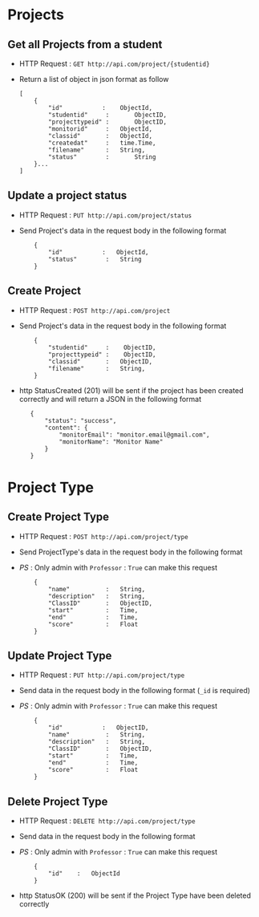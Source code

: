 # Projects

## Get all Projects from a student
* HTTP Request : ```GET http://api.com/project/{studentid}```
* Return a list of object in json format as follow

    ``` 
    [
        {
            "id"           :	ObjectId,
            "studentid"     :       ObjectID,
            "projecttypeid" :       ObjectID,
            "monitorid"     :	ObjectId,
            "classid"       :	ObjectId,
            "createdat"     :	time.Time,
            "filename"      :	String,
            "status"        :       String
        }...
    ]
    ```


## Update a project status
* HTTP Request : ```PUT http://api.com/project/status```
* Send Project's data in the request body in the following format 

    ``` 
        {
            "id"           :   ObjectId,
            "status"        :   String
        }
    ```


## Create Project
* HTTP Request : ```POST http://api.com/project```
* Send Project's data in the request body in the following format 

	``` 
        {
            "studentid"     :    ObjectID,
            "projecttypeid" :    ObjectID,
            "classid"       :	ObjectID,
            "filename"      :	String,
        }
    ```

* http StatusCreated (201) will be sent if the project has been created correctly and will return a JSON in the following format

    ```
       {
           "status": "success",
           "content": {
               "monitorEmail": "monitor.email@gmail.com",
               "monitorName": "Monitor Name"
           }
       } 
    ```
  
# Project Type

## Create Project Type
* HTTP Request : ```POST http://api.com/project/type```
* Send ProjectType's data in the request body in the following format
* *PS* : Only admin with `Professor` : `True` can make this request 

    ```
        {
            "name"          :   String,
            "description"   :   String,
            "ClassID"       :   ObjectID,
            "start"         :   Time,
            "end"           :   Time,
            "score"         :   Float
        }
    ```
  
## Update Project Type
* HTTP Request : ```PUT http://api.com/project/type```
* Send data in the request body in the following format (`_id` is required)
* *PS* : Only admin with `Professor` : `True` can make this request

    ```
        {
            "id"           :   ObjectID,
            "name"          :   String,
            "description"   :   String,
            "ClassID"       :   ObjectID,
            "start"         :   Time,
            "end"           :   Time,
            "score"         :   Float
        }
    ```
 
## Delete Project Type
* HTTP Request : ```DELETE http://api.com/project/type```
* Send data in the request body in the following format
* *PS* : Only admin with `Professor` : `True` can make this request

	``` 
        {  
            "id"	:	ObjectId
        }
	```
* http StatusOK (200) will be sent if the Project Type have been deleted correctly
